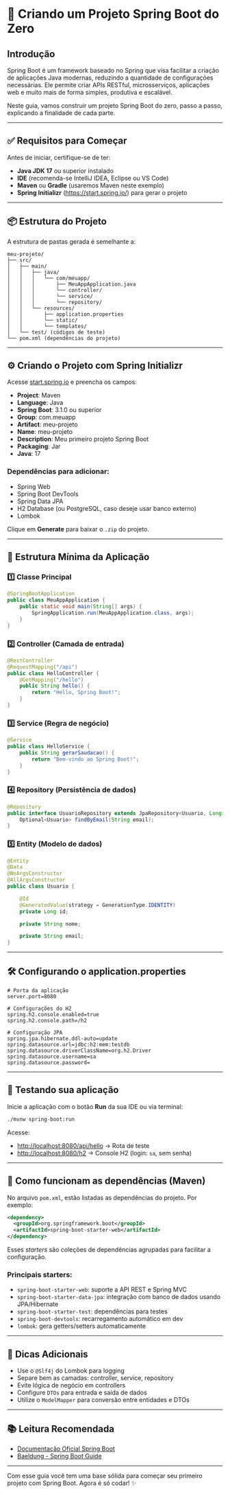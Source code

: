 # 🚀 Criando um Projeto Spring Boot do Zero

## Introdução

Spring Boot é um framework baseado no Spring que visa facilitar a criação de aplicações Java modernas, reduzindo a quantidade de configurações necessárias. Ele permite criar APIs RESTful, microsserviços, aplicações web e muito mais de forma simples, produtiva e escalável.

Neste guia, vamos construir um projeto Spring Boot do zero, passo a passo, explicando a finalidade de cada parte.

---

## ✅ Requisitos para Começar

Antes de iniciar, certifique-se de ter:

- **Java JDK 17** ou superior instalado
- **IDE** (recomenda-se IntelliJ IDEA, Eclipse ou VS Code)
- **Maven** ou **Gradle** (usaremos Maven neste exemplo)
- **Spring Initializr** (https://start.spring.io/) para gerar o projeto

---

## 📦 Estrutura do Projeto

A estrutura de pastas gerada é semelhante a:

```
meu-projeto/
├── src/
│   ├── main/
│   │   ├── java/
│   │   │   └── com/meuapp/
│   │   │       ├── MeuAppApplication.java
│   │   │       └── controller/
│   │   │       └── service/
│   │   │       └── repository/
│   │   └── resources/
│   │       ├── application.properties
│   │       └── static/
│   │       └── templates/
│   └── test/ (códigos de teste)
└── pom.xml (dependências do projeto)
```

---

## ⚙️ Criando o Projeto com Spring Initializr

Acesse [start.spring.io](https://start.spring.io/) e preencha os campos:

- **Project**: Maven
- **Language**: Java
- **Spring Boot**: 3.1.0 ou superior
- **Group**: com.meuapp
- **Artifact**: meu-projeto
- **Name**: meu-projeto
- **Description**: Meu primeiro projeto Spring Boot
- **Packaging**: Jar
- **Java**: 17

### Dependências para adicionar:

- Spring Web
- Spring Boot DevTools
- Spring Data JPA
- H2 Database (ou PostgreSQL, caso deseje usar banco externo)
- Lombok

Clique em **Generate** para baixar o `.zip` do projeto.

---

## 🧱 Estrutura Mínima da Aplicação

### 1️⃣ Classe Principal

```java
@SpringBootApplication
public class MeuAppApplication {
    public static void main(String[] args) {
        SpringApplication.run(MeuAppApplication.class, args);
    }
}
```

### 2️⃣ Controller (Camada de entrada)

```java
@RestController
@RequestMapping("/api")
public class HelloController {
    @GetMapping("/hello")
    public String hello() {
        return "Hello, Spring Boot!";
    }
}
```

### 3️⃣ Service (Regra de negócio)

```java
@Service
public class HelloService {
    public String gerarSaudacao() {
        return "Bem-vindo ao Spring Boot!";
    }
}
```

### 4️⃣ Repository (Persistência de dados)

```java
@Repository
public interface UsuarioRepository extends JpaRepository<Usuario, Long> {
    Optional<Usuario> findByEmail(String email);
}
```

### 5️⃣ Entity (Modelo de dados)

```java
@Entity
@Data
@NoArgsConstructor
@AllArgsConstructor
public class Usuario {

    @Id
    @GeneratedValue(strategy = GenerationType.IDENTITY)
    private Long id;

    private String nome;

    private String email;
}
```

---

## 🛠 Configurando o application.properties

```properties
# Porta da aplicação
server.port=8080

# Configurações do H2
spring.h2.console.enabled=true
spring.h2.console.path=/h2

# Configuração JPA
spring.jpa.hibernate.ddl-auto=update
spring.datasource.url=jdbc:h2:mem:testdb
spring.datasource.driverClassName=org.h2.Driver
spring.datasource.username=sa
spring.datasource.password=
```

---

## 🧪 Testando sua aplicação

Inicie a aplicação com o botão **Run** da sua IDE ou via terminal:

```bash
./mvnw spring-boot:run
```

Acesse:

- [http://localhost:8080/api/hello](http://localhost:8080/api/hello) → Rota de teste
- [http://localhost:8080/h2](http://localhost:8080/h2) → Console H2 (login: `sa`, sem senha)

---

## 🧩 Como funcionam as dependências (Maven)

No arquivo `pom.xml`, estão listadas as dependências do projeto. Por exemplo:

```xml
<dependency>
  <groupId>org.springframework.boot</groupId>
  <artifactId>spring-boot-starter-web</artifactId>
</dependency>
```

Esses _starters_ são coleções de dependências agrupadas para facilitar a configuração.

### Principais starters:

- `spring-boot-starter-web`: suporte a API REST e Spring MVC
- `spring-boot-starter-data-jpa`: integração com banco de dados usando JPA/Hibernate
- `spring-boot-starter-test`: dependências para testes
- `spring-boot-devtools`: recarregamento automático em dev
- `lombok`: gera getters/setters automaticamente

---

## 🧠 Dicas Adicionais

- Use o `@Slf4j` do Lombok para logging
- Separe bem as camadas: controller, service, repository
- Evite lógica de negócio em controllers
- Configure `DTOs` para entrada e saída de dados
- Utilize o `ModelMapper` para conversão entre entidades e DTOs

---

## 📚 Leitura Recomendada

- [Documentação Oficial Spring Boot](https://spring.io/projects/spring-boot)
- [Baeldung - Spring Boot Guide](https://www.baeldung.com/spring-boot-start)

---

Com esse guia você tem uma base sólida para começar seu primeiro projeto com Spring Boot. Agora é só codar! ✨
